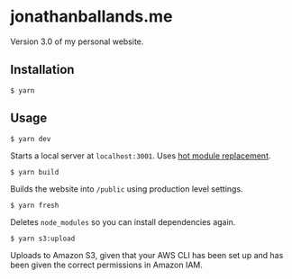 # jonathanballands.me

Version 3.0 of my personal website.

## Installation

```
$ yarn
```

## Usage

```
$ yarn dev
```

Starts a local server at `localhost:3001`. Uses [hot module replacement](https://webpack.js.org/concepts/hot-module-replacement/).

```
$ yarn build
```

Builds the website into `/public` using production level settings.

```
$ yarn fresh
```

Deletes `node_modules` so you can install dependencies again.

```
$ yarn s3:upload
```

Uploads to Amazon S3, given that your AWS CLI has been set up and has been given the correct permissions in Amazon IAM.



